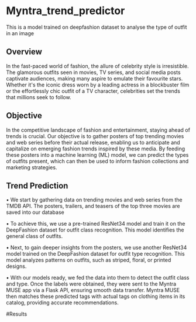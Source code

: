 # Myntra_trend_predictor
This is a model trained on deepfashion dataset to analyse the type of outfit in an image

## Overview 
In the fast-paced world of fashion, the allure of celebrity style is irresistible. The glamorous outfits seen in movies, TV series, and social media posts captivate audiences, making many aspire to emulate their favourite stars. Whether it's the iconic dress worn by a leading actress in a blockbuster film or the effortlessly chic outfit of a TV character, celebrities set the trends that millions seek to follow.

## Objective 
In the competitive landscape of fashion and entertainment, staying ahead of trends is crucial. Our objective is to gather posters of top trending movies and web series before their actual release, enabling us to anticipate and capitalize on emerging fashion trends inspired by these media. By feeding these posters into a machine learning (ML) model, we can predict the types of outfits present, which can then be used to inform fashion collections and marketing strategies.

## Trend Prediction 
•	We start by gathering data on trending movies and web series from the TMDB API. The posters, trailers, and teasers of the top three movies are saved into our database

•	To achieve this, we use a pre-trained ResNet34 model and train it on the DeepFashion dataset for outfit class recognition. This model identifies the general class of outfits. 

•	Next, to gain deeper insights from the posters, we use another ResNet34 model trained on the DeepFashion dataset for outfit type recognition. This model analyzes patterns on outfits, such as striped, floral, or printed designs.

•	With our models ready, we fed the data into them to detect the outfit class and type. Once the labels were obtained, they were sent to the Myntra MUSE app via a Flask API, ensuring smooth data transfer. Myntra MUSE then matches these predicted tags with actual tags on clothing items in its catalog, providing accurate recommendations.

#Results


